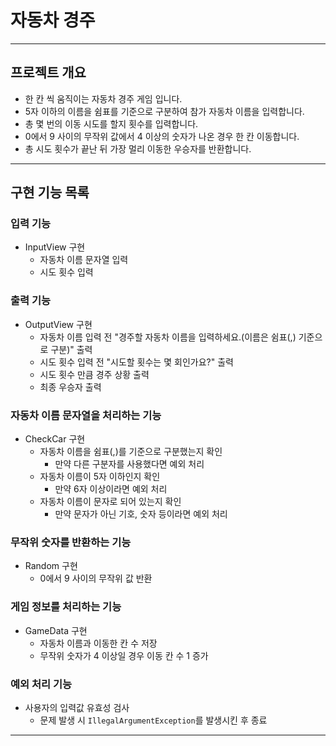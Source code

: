 # 자동차 경주

---

## 프로젝트 개요

- 한 칸 씩 움직이는 자동차 경주 게임 입니다.
- 5자 이하의 이름을 쉼표를 기준으로 구분하여 참가 자동차 이름을 입력합니다.
- 총 몇 번의 이동 시도를 할지 횟수를 입력합니다.
- 0에서 9 사이의 무작위 값에서 4 이상의 숫자가 나온 경우 한 칸 이동합니다.
- 총 시도 횟수가 끝난 뒤 가장 멀리 이동한 우승자를 반환합니다.

---

## 구현 기능 목록

### 입력 기능

- InputView 구현
    - 자동차 이름 문자열 입력
    - 시도 횟수 입력

### 출력 기능

- OutputView 구현
    - 자동차 이름 입력 전 "경주할 자동차 이름을 입력하세요.(이름은 쉼표(,) 기준으로 구분)" 출력
    - 시도 횟수 입력 전 "시도할 횟수는 몇 회인가요?" 출력
    - 시도 횟수 만큼 경주 상황 출력
    - 최종 우승자 출력

### 자동차 이름 문자열을 처리하는 기능

- CheckCar 구현
    - 자동차 이름을 쉼표(,)를 기준으로 구분했는지 확인
        - 만약 다른 구분자를 사용했다면 예외 처리
    - 자동차 이름이 5자 이하인지 확인
        - 만약 6자 이상이라면 예외 처리
    - 자동차 이름이 문자로 되어 있는지 확인
        - 만약 문자가 아닌 기호, 숫자 등이라면 예외 처리

### 무작위 숫자를 반환하는 기능

- Random 구현
    - 0에서 9 사이의 무작위 값 반환

### 게임 정보를 처리하는 기능

- GameData 구현
    - 자동차 이름과 이동한 칸 수 저장
    - 무작위 숫자가 4 이상일 경우 이동 칸 수 1 증가

### 예외 처리 기능

- 사용자의 입력값 유효성 검사
    - 문제 발생 시 `IllegalArgumentException`를 발생시킨 후 종료

---
